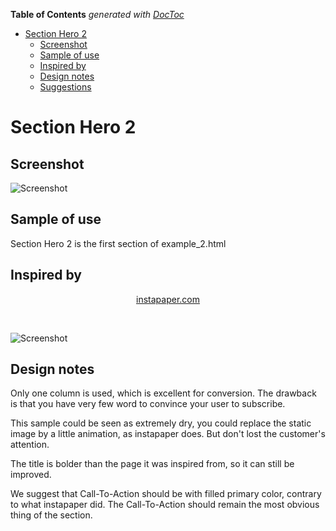 <!-- START doctoc generated TOC please keep comment here to allow auto update -->
<!-- DON'T EDIT THIS SECTION, INSTEAD RE-RUN doctoc TO UPDATE -->
**Table of Contents**  *generated with [DocToc](https://github.com/thlorenz/doctoc)*

- [Section Hero 2](#section-hero-2)
  - [Screenshot](#screenshot)
  - [Sample of use](#sample-of-use)
  - [Inspired by](#inspired-by)
  - [Design notes](#design-notes)
  - [Suggestions](#suggestions)

<!-- END doctoc generated TOC please keep comment here to allow auto update -->

# Section Hero 2

## Screenshot

![Screenshot](http://res.cloudinary.com/landingskeleton/image/upload/v1444404034/section_hero2_lwymfe.png)

## Sample of use

Section Hero 2 is the first section of example_2.html

## Inspired by
<p align="center">
  <a href="http://instapaper.com">instapaper.com<a>
</p>

<p>
  &nbsp;
</p>

![Screenshot](http://res.cloudinary.com/landingskeleton/image/upload/v1444403116/instapaper_odxeak.png)



## Design notes

Only one column is used, which is excellent for conversion. The drawback is that you have very few word to convince your user to subscribe.

This sample could be seen as extremely dry, you could replace the static image by a little animation, as instapaper does. But don't lost the customer's attention.

The title is bolder than the page it was inspired from, so it can still be improved.

We suggest that Call-To-Action should be with filled primary color, contrary to what instapaper did. The Call-To-Action should remain the most obvious thing of the section.






